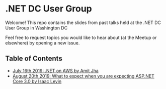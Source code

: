 # .NET DC User Group
Welcome! This repo contains the slides from past talks held at the .NET DC User Group in Washington DC

Feel free to request topics you would like to hear about (at the Meetup or elsewhere) by opening a new issue.

## Table of Contents 
- [July 16th 2019: .NET on AWS by Amit Jha](https://github.com/dotnetdcmeetup/presentations/blob/master/July%202019%20-%20.NET%20on%20AWS/.NET%20on%20AWS%20-%20Amit%20Jha.pdf)
- [August 20th 2019: What to expect when you are expecting ASP.NET Core 3.0 by Isaac Levin](https://github.com/dotnetdcmeetup/presentations/blob/master/August%202019%20-%20ASP.NET%20Core%203/What%20to%20Expect%20When%20You%20Are%20Expecting%20ASP.NET%20Core%203.0.pptx)
